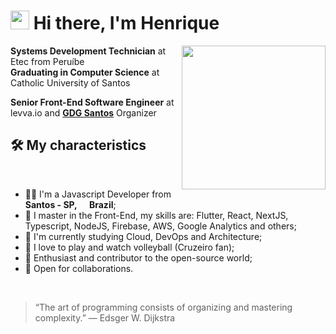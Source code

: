 <h1><img src="https://emojis.slackmojis.com/emojis/images/1570211625/6611/wave-animated.gif?1570211625" width="30"/> Hi there, I'm Henrique </h1>
<img align='right' src="https://media.giphy.com/media/M9gbBd9nbDrOTu1Mqx/giphy.gif" width="230">

**Systems Development Technician** at Etec from Peruíbe
<br>
**Graduating in Computer Science** at Catholic University of Santos
<br>

**Senior Front-End Software Engineer** at levva.io and [**GDG Santos**](https://gdg.community.dev/gdg-santos/) Organizer



## 🛠 My characteristics

<br>
<ul>
  <li>🧑‍💻 I'm a Javascript Developer from <b>Santos - SP, <img src="https://publicdomainvectors.org/photos/brasil_flag.png" width="13"/> Brazil</b>;</li>
  <li>💾 I master in the Front-End, my skills are: Flutter, React, NextJS, Typescript, NodeJS, Firebase, AWS, Google Analytics and others;</li>
  <li>📖 I'm currently studying Cloud, DevOps and Architecture;</li>
  <li>🥰 I love to play and watch volleyball (Cruzeiro fan);</li>
  <li>🚀 Enthusiast and contributor to the open-source world;</li>
  <li>🤝 Open for collaborations.</li>
</ul>
<br>

> “The art of programming consists of organizing and mastering complexity.”
― Edsger W. Dijkstra

<br>
